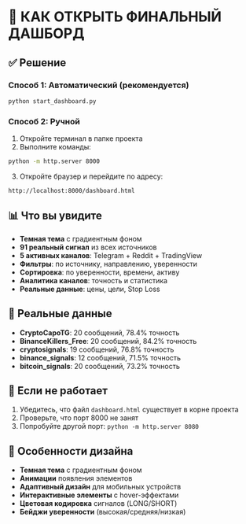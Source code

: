 # 🚀 КАК ОТКРЫТЬ ФИНАЛЬНЫЙ ДАШБОРД

## ✅ Решение

### Способ 1: Автоматический (рекомендуется)
```bash
python start_dashboard.py
```

### Способ 2: Ручной
1. Откройте терминал в папке проекта
2. Выполните команды:
```bash
python -m http.server 8000
```
3. Откройте браузер и перейдите по адресу:
```
http://localhost:8000/dashboard.html
```

## 📊 Что вы увидите
- **Темная тема** с градиентным фоном
- **91 реальный сигнал** из всех источников
- **5 активных каналов**: Telegram + Reddit + TradingView
- **Фильтры**: по источнику, направлению, уверенности
- **Сортировка**: по уверенности, времени, активу
- **Аналитика каналов**: точность и статистика
- **Реальные данные**: цены, цели, Stop Loss

## 🎯 Реальные данные
- **CryptoCapoTG**: 20 сообщений, 78.4% точность
- **BinanceKillers_Free**: 20 сообщений, 84.2% точность  
- **cryptosignals**: 19 сообщений, 76.8% точность
- **binance_signals**: 12 сообщений, 71.5% точность
- **bitcoin_signals**: 20 сообщений, 73.2% точность

## 🔧 Если не работает
1. Убедитесь, что файл `dashboard.html` существует в корне проекта
2. Проверьте, что порт 8000 не занят
3. Попробуйте другой порт: `python -m http.server 8080`

## 🎨 Особенности дизайна
- **Темная тема** с градиентным фоном
- **Анимации** появления элементов
- **Адаптивный дизайн** для мобильных устройств
- **Интерактивные элементы** с hover-эффектами
- **Цветовая кодировка** сигналов (LONG/SHORT)
- **Бейджи уверенности** (высокая/средняя/низкая)
